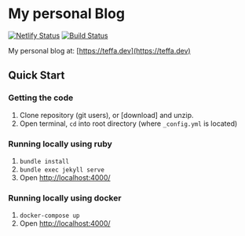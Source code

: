 # My personal Blog

[![Netlify Status](https://api.netlify.com/api/v1/badges/a31b458f-142d-44c6-b9af-49e91265b275/deploy-status)](https://app.netlify.com/sites/ecstatic-brown-d75296/deploys)
[![Build Status](https://travis-ci.com/rafael747/blog.svg?branch=master)](https://travis-ci.com/rafael747/blog)

My personal blog at: [https://teffa.dev](https://teffa.dev)

## Quick Start
### Getting the code
1. Clone repository (git users), or [download] and unzip.
2. Open terminal, `cd` into root directory (where `_config.yml` is located)
### Running locally using ruby
1. `bundle install`
2. `bundle exec jekyll serve`
3. Open <http://localhost:4000/>
### Running locally using docker
1. `docker-compose up`
2. Open <http://localhost:4000/>


